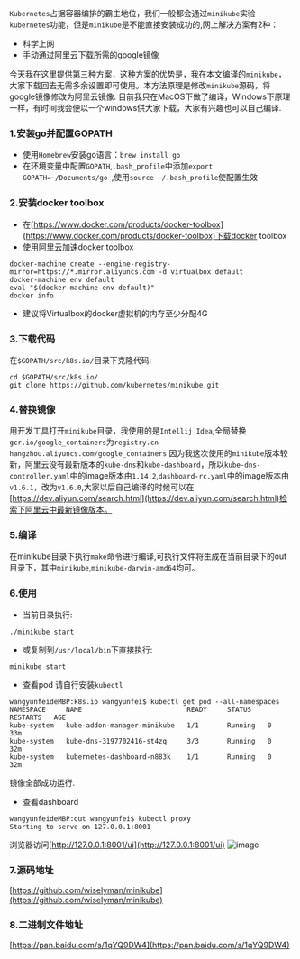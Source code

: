 `Kubernetes`占据容器编排的霸主地位，我们一般都会通过`minikube`实验`kubernetes`功能，但是`minikube`是不能直接安装成功的,网上解决方案有2种：
- 科学上网
- 手动通过阿里云下载所需的google镜像

今天我在这里提供第三种方案，这种方案的优势是，我在本文编译的`minikube`，大家下载回去无需多余设置即可使用。本方法原理是修改`minikube`源码，将google镜像修改为阿里云镜像.
目前我只在MacOS下做了编译，Windows下原理一样，有时间我会便以一个windows供大家下载，大家有兴趣也可以自己编译.
### 1.安装go并配置GOPATH
- 使用`Homebrew`安装go语言：`brew install go`
- 在环境变量中配置`GOPATH`,`.bash_profile`中添加`export GOPATH=~/Documents/go
`,使用`source ~/.bash_profile`使配置生效

### 2.安装docker toolbox
- 在[https://www.docker.com/products/docker-toolbox](https://www.docker.com/products/docker-toolbox)下载docker toolbox
- 使用阿里云加速docker toolbox
```shell
docker-machine create --engine-registry-mirror=https://*.mirror.aliyuncs.com -d virtualbox default
docker-machine env default
eval "$(docker-machine env default)"
docker info
```
- 建议将Virtualbox的docker虚拟机的内存至少分配4G

### 3.下载代码
在`$GOPATH/src/k8s.io/`目录下克隆代码:
```shell
cd $GOPATH/src/k8s.io/
git clone https://github.com/kubernetes/minikube.git
```
### 4.替换镜像
用开发工具打开`minikube`目录，我使用的是`Intellij Idea`,全局替换`gcr.io/google_containers`为`registry.cn-hangzhou.aliyuncs.com/google_containers`
因为我这次使用的`minikube`版本较新，阿里云没有最新版本的`kube-dns`和`kube-dashboard`，所以`kube-dns-controller.yaml`中的image版本由`1.14.2`,`dashboard-rc.yaml`中的image版本由`v1.6.1`，改为`v1.6.0`,大家以后自己编译的时候可以在[https://dev.aliyun.com/search.html](https://dev.aliyun.com/search.html)检索下阿里云中最新镜像版本。

### 5.编译
在minikube目录下执行`make`命令进行编译,可执行文件将生成在当前目录下的out目录下，其中`minikube`,`minikube-darwin-amd64`均可。

### 6.使用
- 当前目录执行:
```shell
./minikube start

```
- 或复制到`/usr/local/bin`下直接执行:
```shell
minikube start
```

- 查看pod
请自行安装`kubectl`
```
wangyunfeideMBP:k8s.io wangyunfei$ kubectl get pod --all-namespaces
NAMESPACE     NAME                          READY     STATUS    RESTARTS   AGE
kube-system   kube-addon-manager-minikube   1/1       Running   0          33m
kube-system   kube-dns-3197702416-st4zq     3/3       Running   0          32m
kube-system   kubernetes-dashboard-n883k    1/1       Running   0          32m
```
镜像全部成功运行.

- 查看dashboard
```shell
wangyunfeideMBP:out wangyunfei$ kubectl proxy
Starting to serve on 127.0.0.1:8001
```
浏览器访问[http://127.0.0.1:8001/ui](http://127.0.0.1:8001/ui)
![image](https://raw.githubusercontent.com/wiselyman/minikube/master/dashboard.png)

### 7.源码地址
[https://github.com/wiselyman/minikube](https://github.com/wiselyman/minikube)

### 8.二进制文件地址
[https://pan.baidu.com/s/1qYQ9DW4](https://pan.baidu.com/s/1qYQ9DW4)